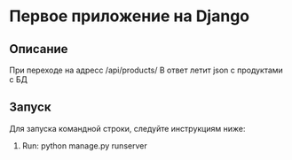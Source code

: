 # Первое приложение на Django
## Описание

При переходе на адресс /api/products/
В ответ летит json с продуктами с БД


## Запуск

Для запуска командной строки, следуйте инструкциям ниже:

1. Run: python manage.py runserver


